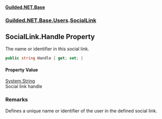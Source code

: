 
#### [Guilded.NET.Base](Guilded_NET_Base 'Guilded.NET.Base')
### [Guilded.NET.Base.Users](Guilded_NET_Base#Guilded_NET_Base_Users 'Guilded.NET.Base.Users').[SocialLink](SocialLink 'Guilded.NET.Base.Users.SocialLink')
## SocialLink.Handle Property

The name or identifier in this social link.
```csharp
public string Handle { get; set; }
```


#### Property Value
[System.String](https://docs.microsoft.com/en-us/dotnet/api/System.String 'System.String')  
Social link handle

### Remarks
  
Defines a unique name or identifier of the user in the defined social link.